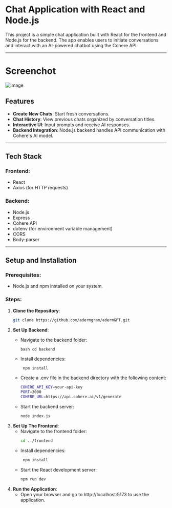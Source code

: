 # Chat Application with React and Node.js

This project is a simple chat application built with React for the frontend and Node.js for the backend. The app enables users to initiate conversations and interact with an AI-powered chatbot using the Cohere API.

---
# Screenchot
![image](https://github.com/user-attachments/assets/9ae3222f-fea6-4973-821f-e82f4dbbcd31)


## Features
- **Create New Chats**: Start fresh conversations.
- **Chat History**: View previous chats organized by conversation titles.
- **Interactive UI**: Input prompts and receive AI responses.
- **Backend Integration**: Node.js backend handles API communication with Cohere's AI model.

---

## Tech Stack
### Frontend:
- React
- Axios (for HTTP requests)

### Backend:
- Node.js
- Express
- Cohere API
- dotenv (for environment variable management)
- CORS
- Body-parser

---

## Setup and Installation
### Prerequisites:
- Node.js and npm installed on your system.

### Steps:

1. **Clone the Repository**:
   ```bash
   git clone https://github.com/adermgram/adermGPT.git
   ```
2. **Set Up Backend**:
   - Navigate to the backend folder:
     ```
     bash cd backend
     ```
     
   - Install dependencies:
     ```bash 
      npm install
       ```
   - Create a .env file in the backend directory with the following content:
     ```bash
     COHERE_API_KEY=your-api-key
     PORT=3000
     COHERE_URL=https://api.cohere.ai/v1/generate
       ```
   - Start the backend server:
        ```bash 
      node index.js
       ```
3. **Set Up The Frontend**:
   - Navigate to the frontend folder:
      ```bash
      cd ../frontend
       ```
    - Install dependencies:
       ```bash 
        npm install
         ```
    - Start the React development server:
         ```bash
         npm run dev
         ```
  3. **Run the Application**:
     - Open your browser and go to http://localhost:5173 to use the application.
       
